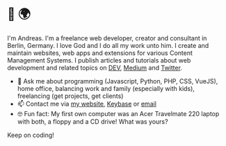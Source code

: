 # 👋 🌍

I'm Andreas. I'm a freelance web developer, creator and consultant in Berlin, Germany.
I love God and I do all my work unto him. I create and maintain websites, web apps and extensions for various Content Management Systems. I publish articles and tutorials about web development and related topics on [DEV](https://dev.to/devmount), [Medium](https://medium.com/@devmount) and [Twitter](https://twitter.com/devmount).

- 💬 Ask me about programming (Javascript, Python, PHP, CSS, VueJS), home office, balancing work and family (especially with kids), freelancing (get projects, get clients)
- 📫 Contact me via [my website](https://devmount.de/en#contact), [Keybase](https://keybase.io/devmount) or [email](hello@devmount.de)
- 🤓 Fun fact: My first own computer was an Acer Travelmate 220 laptop with both, a floppy and a CD drive! What was yours?

Keep on coding! 
